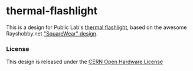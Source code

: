 thermal-flashlight
==================

This is a design for Public Lab's [thermal flashlight](http://publiclab.org/wiki/thermal-camera), based on the awesome Rayshobby.net ["SquareWear" design](https://github.com/rayshobby/squarewear).  

### License

This design is released under the [CERN Open Hardware License](http://www.ohwr.org/attachments/2388/cern_ohl_v_1_2.txt)
